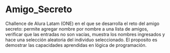 # Amigo_Secreto
Challence de Alura Latam (ONE) en el que se desarrolla el reto del amigo secreto: permite agregar nombre por nombre a una lista de amigos, verificar que las entradas no son vacías, muestra los nombres ingresados y hace una selección aleatoria del individuo seleccionado. El proposito es demostrar las capacidades aprendidas en lógica de programación.
